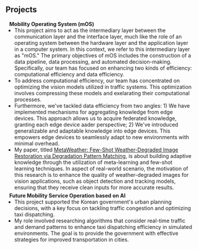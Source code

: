 ## Projects

<h4 style="margin:0 10px 0;">Mobility Operating System (mOS)</h4>

<ul style="margin:0 0 5px;">
  <li><autocolor>
  This project aims to act as the intermediary layer between the communication layer and the interface layer, much like the role of an operating system between the hardware layer and the application layer in a computer system. In this context, we refer to this intermediary layer as "mOS." The primary objectives of mOS includes the construction of a data pipeline, data processing, and automated decision-making. Specifically, our team has focused on enhancing two kinds of efficiency: computational efficiency and data efficiency.</autocolor></li>  

<li><autocolor>
To address computational efficiency, our team has concentrated on optimizing the vision models utilized in traffic systems. This optimization involves compressing these models and exelarating their computational processes.</autocolor></li>  

<li><autocolor>
Furthermore, we've tackled data efficiency from two angles: 1) We have implemented mechanisms for aggregating knowledge from edge devices. This approach allows us to acquire federated knowledge, granting each edge device aader perspective; 2) We've introduced generalizable and adaptable knowledge into edge devices. This empowers edge devices to seamlessly adapt to new environments with minimal overhead.</autocolor></li>  

<li><autocolor>
My paper, titled <a href="https://arxiv.org/pdf/2308.14334.pdf">MetaWeather: Few-Shot Weather-Degraded Image Restoration via Degradation Pattern Matching</a>, is about building adaptive knowledge through the utilization of meta-learning and few-shot learning techniques. In aspect of real-world scenario, the motivation of this research is to enhance the quality of weather-degraded images for vision applications, such as object detection and tracking models, ensuring that they receive clean inputs for more accurate results.</autocolor></li>  

  

</ul>


<h4 style="margin:0 10px 0;">Future Mobility Service Operation based on AI</h4>

<ul style="margin:0 0 5px;">
  <li><autocolor>
  This project supported the Korean government's urban planning decisions, with a key focus on tackling traffic congestion and optimizing taxi dispatching.
  </autocolor></li>  

  <li><autocolor>
  My role involved researching algorithms that consider real-time traffic and demand patterns to enhance taxi dispatching efficiency in simulated environments. The goal is to provide the government with effective strategies for improved transportation in cities.
  </autocolor></li>  
  
</ul>


<!-- <h4 style="margin:0 10px 0;">Journal Reviewers
